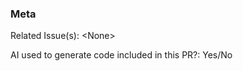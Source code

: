 [This is a comment]::
[The body goes below]::


### Meta
[Please mention related issues if applicable]::
Related Issue(s): \<None\>

[We do not have a no-ai policy or anything similar, but we ask you to disclose the usage of AI for code generation anyways]::
[This is to make sure the code quality is up to standard]::
AI used to generate code included in this PR?: Yes/No


[Checklist]::
[Is the commit message Formatted according to the guidelines specified in Contributing.md?  ]::
[Did you fill in all meta items?   ]::
[If this PR is a draft and blocked by something, did you mention that in the body? ]::
